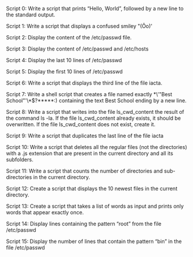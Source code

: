 Script 0: Write a script that prints “Hello, World”, followed by a new line to the standard output.

Script 1: Write a script that displays a confused smiley "(Ôo)'

Script 2: Display the content of the /etc/passwd file.

Script 3: Display the content of /etc/passwd and /etc/hosts

Script 4: Display the last 10 lines of /etc/passwd

Script 5: Display the first 10 lines of /etc/passwd

Script 6: Write a script that displays the third line of the file iacta.

Script 7: Write a shell script that creates a file named exactly \*\\'"Best School"\'\\*$\?\*\*\*\*\*:) containing the text Best School ending by a new line.

Script 8: Write a script that writes into the file ls_cwd_content the result of the command ls -la. If the file ls_cwd_content already exists, it should be overwritten. If the file ls_cwd_content does not exist, create it.

Script 9: Write a script that duplicates the last line of the file iacta

Script 10: Write a script that deletes all the regular files (not the directories) with a .js extension that are present in the current directory and all its subfolders.

Script 11: Write a script that counts the number of directories and sub-directories in the current directory.

Script 12: Create a script that displays the 10 newest files in the current directory.

Script 13: Create a script that takes a list of words as input and prints only words that appear exactly once.

Script 14: Display lines containing the pattern “root” from the file /etc/passwd

Script 15: Display the number of lines that contain the pattern “bin” in the file /etc/passwd

